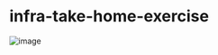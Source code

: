 # infra-take-home-exercise

![image](https://github.com/user-attachments/assets/d590d685-0069-43b6-9cdd-8553b409b449)

